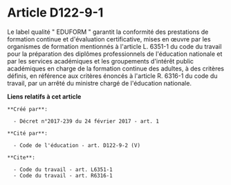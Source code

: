 # Article D122-9-1

Le label qualité " EDUFORM " garantit la conformité des prestations de formation continue et d'évaluation certificative,
mises en œuvre par les organismes de formation mentionnés à l'article L. 6351-1 du code du travail pour la préparation des
diplômes professionnels de l'éducation nationale et par les services académiques et les groupements d'intérêt public
académiques en charge de la formation continue des adultes, à des critères définis, en référence aux critères énoncés à
l'article R. 6316-1 du code du travail, par un arrêté du ministre chargé de l'éducation nationale.

**Liens relatifs à cet article**

	**Créé par**:

	  - Décret n°2017-239 du 24 février 2017 - art. 1

	**Cité par**:

	  - Code de l'éducation - art. D122-9-2 (V)

	**Cite**:

	  - Code du travail - art. L6351-1
	  - Code du travail - art. R6316-1
